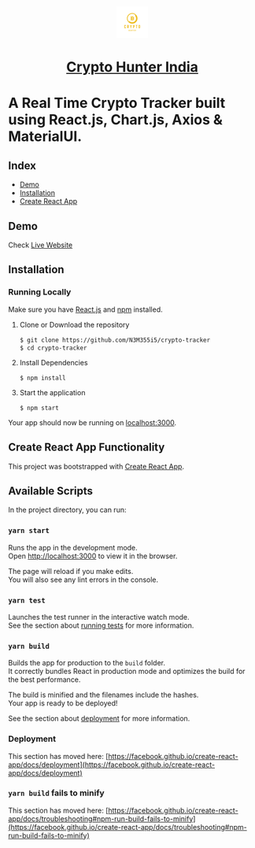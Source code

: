 <div align="center">
    <a href="https://cryptohunter-in.netlify.app">
        <img src="https://github.com/N3M355i5/crypto-tracker/blob/main/public/logo512.png" width="64" height="64" alt="Crypto Hunter Icon">
    </a>
    <h1>
        <a href="https://cryptohunter-in.netlify.app">
            Crypto Hunter India
        </a>
    </h1>
</div>


# A Real Time Crypto Tracker built using React.js, Chart.js, Axios & MaterialUI.

## Index
+ [Demo](#demo)
+ [Installation](#installation)
+ [Create React App](#create-react-app)

## Demo<a name="demo"></a>
Check [Live Website](http://cryptohunter-in.netlify.app)

## Installation<a name="installation"></a>
### Running Locally
Make sure you have [React.js](https://reactjs.org/) and [npm](https://www.npmjs.com/) installed.

1. Clone or Download the repository

	```
	$ git clone https://github.com/N3M355i5/crypto-tracker
	$ cd crypto-tracker
	```
2. Install Dependencies

	```
	$ npm install
	```
3. Start the application

	```
	$ npm start
	```
Your app should now be running on [localhost:3000](http://localhost:3000/).

## Create React App Functionality<a name="create-react-app"></a>

This project was bootstrapped with [Create React App](https://github.com/facebook/create-react-app).

## Available Scripts

In the project directory, you can run:

### `yarn start`

Runs the app in the development mode.\
Open [http://localhost:3000](http://localhost:3000) to view it in the browser.

The page will reload if you make edits.\
You will also see any lint errors in the console.

### `yarn test`

Launches the test runner in the interactive watch mode.\
See the section about [running tests](https://facebook.github.io/create-react-app/docs/running-tests) for more information.

### `yarn build`

Builds the app for production to the `build` folder.\
It correctly bundles React in production mode and optimizes the build for the best performance.

The build is minified and the filenames include the hashes.\
Your app is ready to be deployed!

See the section about [deployment](https://facebook.github.io/create-react-app/docs/deployment) for more information.

### Deployment

This section has moved here: [https://facebook.github.io/create-react-app/docs/deployment](https://facebook.github.io/create-react-app/docs/deployment)

### `yarn build` fails to minify

This section has moved here: [https://facebook.github.io/create-react-app/docs/troubleshooting#npm-run-build-fails-to-minify](https://facebook.github.io/create-react-app/docs/troubleshooting#npm-run-build-fails-to-minify)
